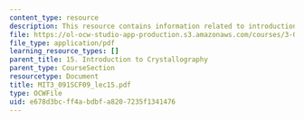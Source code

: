 ```yaml
---
content_type: resource
description: This resource contains information related to introduction to crystallography.
file: https://ol-ocw-studio-app-production.s3.amazonaws.com/courses/3-091sc-introduction-to-solid-state-chemistry-fall-2010/e678d3bcff4abdbfa8207235f1341476_MIT3_091SCF09_lec15.pdf
file_type: application/pdf
learning_resource_types: []
parent_title: 15. Introduction to Crystallography
parent_type: CourseSection
resourcetype: Document
title: MIT3_091SCF09_lec15.pdf
type: OCWFile
uid: e678d3bc-ff4a-bdbf-a820-7235f1341476
---
```

